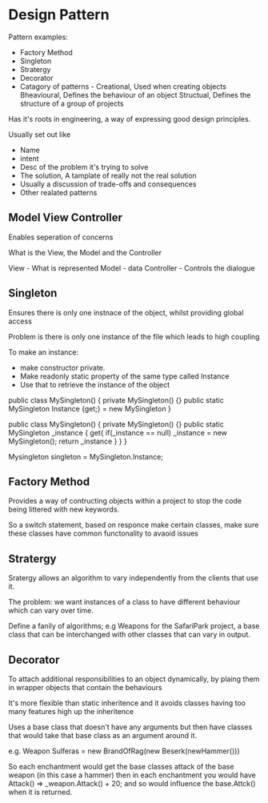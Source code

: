 # Design Pattern

Pattern examples:

- Factory Method
- Singleton
- Stratergy
- Decorator
- Catagory of patterns - 
Creational, Used when creating objects
Bheavioural, Defines the behaviour of an object
Structual, Defines the structure of a group of projects

Has it's roots in engineering, a way of expressing good design principles.

Usually set out like 

- Name
- intent
- Desc of the problem it's trying to solve
- The solution, A tamplate of really not the real solution
- Usually a discussion of trade-offs and consequences
- Other realated patterns

## Model View Controller

Enables seperation of concerns

What is the View, the Model and the Controller

View - What is represented
Model - data
Controller - Controls the dialogue

## Singleton

Ensures there is only one instnace of the object, whilst providing global access

Problem is there is only one instance of the file which leads to high coupling

To make an instance:
- make constructor private.
- Make readonly static property of the same type called Instance
- Use that to retrieve the instance of the object

public class MySingleton()
{
    private MySingleton() {}
    public static MySingleton Instance {get;} = new MySingleton
}

public class MySingleton()
{
    private MySingleton() {}
    public static MySingleton _instance 
    {
        get{
            if(_instance == null)
                _instance = new MySingleton();
        return _instance
        }
    } 
}

Mysingleton singleton = MySingleton.Instance;

## Factory Method

Provides a way of contructing objects within a project to stop the code being littered with new keywords.

So a switch statement, based on responce make certain classes, make sure these classes have common functonality to avaoid issues

## Stratergy

Sratergy allows an algorithm to vary independently from the clients that use it.

The problem: we want instances of a class to have different behaviour which can vary over time.

Define a fanily of algorithms; e.g Weapons for the SafariPark project, a base class that can be interchanged with other classes that can vary in output.

## Decorator

To attach additional responsibilities to an object dynamically, by plaing them in wrapper objects that contain the behaviours

It's more flexible than static inheritence and it avoids classes having too many features high up the inheritence

Uses a base class that doesn't have any arguments but then have classes that would take that base class as an argument around it.

e.g. Weapon Sulferas = new BrandOfRag(new Beserk(newHammer()))

So each enchantment would get the base classes attack of the base weapon (in this case a hammer) then in each enchantment you would have Attack() => _weapon.Attack() + 20; and so would influence the base.Attck() when it is returned.

